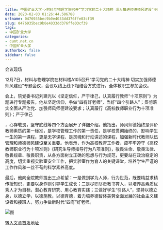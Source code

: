 ```yaml
---
title: 中国矿业大学->材料与物理学院召开“学习党的二十大精神 深入推进师德师风建设”专题会议 | cumt.net.cn
date: 2023-02-03 01:26:44.506788
urlname: 0476935bec9b0e4033dd376ffe03cf39
slug: 0476935bec9b0e4033dd376ffe03cf39
tags: 
- 中国矿业大学
categories:
- cumt.net.cn
- 中国矿业大学
authorbox: false
sidebar: false
---
```

会议现场

12月7日，材料与物理学院在材料楼A105召开“学习党的二十大精神 切实加强师德师风建设”专题会议，会议以线上线下相结合方式进行，全体教职工参加会议。

会上，院党委书记刘建光以《坚定信仰，严于律己，认真履行教师“十项原则”》为题进行专题报告，他从坚定信仰，争做“四有好老师”，当好“四个引路人”；贯彻落实全面从严治党、加强师风师德建设要求；认真履行《高校教师职业行为十项准则》；严于律己
<!--more-->
，心存敬畏，坚守底线等四个方面展开了详细介绍。他指出，师风师德始终是评价教师素质的第一标准，是学校管理工作的第一责任，是学校贯彻始终的、影响学生一生的第一课程，更是无字课程、是灵魂和行动讲述的课程，加强新时代教师队伍管理和师德师风建设至关重要。他表示，作为高校教育工作者，应牢牢遵守《高校教师职业行为十项准则》《研究生导师指导行为八项准则》，敬畏生命、敬畏法律、敬畏规章、敬畏职责，从各方面树立正确的思想与行为规范，更要站在政治稳定的高度，切实重视实验室安全工作，把实验室作为育人的关键课堂，培养学生严谨的工作作风和一丝不苟的科学素养高度。

最后，他向全院教师提出三点希望：一是做到学为人师，行为世范，既要精益求精传授知识，更要以身作则引导学生成长；二是尽职尽责教书育人，以培养高素质优秀人才为目标，潜心教育研究、用心教育实践；三做好学生“引路人”，坚持以德立身，以德立学，以德施教，以德育德，着力培养德智体美劳全面发展的社会主义建设者和接班人，努力争做新时代“四有”好老师。

![图](https://xwzx.cumt.edu.cn/_upload/article/images/3e/29/37e385fe4619902a35941fc35016/25702342-6bd0-43e9-bb06-57ce4257d320.jpg)

[转入文章首发地址](https://xwzx.cumt.edu.cn/be/ec/c523a638700/page.htm)